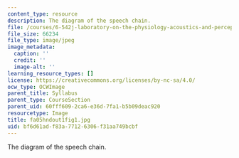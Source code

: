 ```yaml
---
content_type: resource
description: The diagram of the speech chain.
file: /courses/6-542j-laboratory-on-the-physiology-acoustics-and-perception-of-speech-fall-2005/bf6d61adf83a77126306f31aa749bcbf_fa05hndout1fig1.jpg
file_size: 66234
file_type: image/jpeg
image_metadata:
  caption: ''
  credit: ''
  image-alt: ''
learning_resource_types: []
license: https://creativecommons.org/licenses/by-nc-sa/4.0/
ocw_type: OCWImage
parent_title: Syllabus
parent_type: CourseSection
parent_uid: 60fff609-2ca6-e36d-7fa1-b5b09deac920
resourcetype: Image
title: fa05hndout1fig1.jpg
uid: bf6d61ad-f83a-7712-6306-f31aa749bcbf
---
```

The diagram of the speech chain.